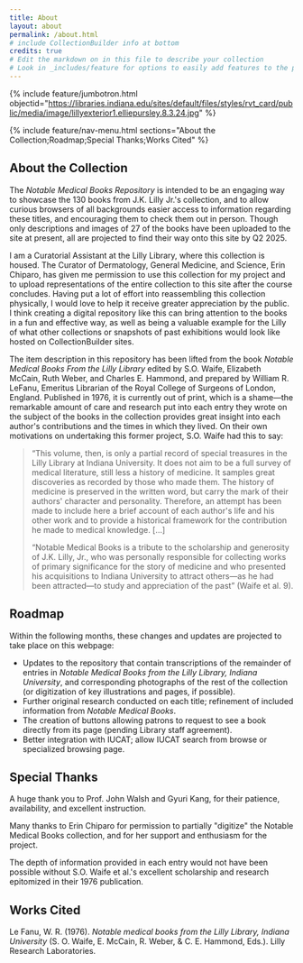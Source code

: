 ```yaml
---
title: About
layout: about
permalink: /about.html
# include CollectionBuilder info at bottom
credits: true
# Edit the markdown on in this file to describe your collection
# Look in _includes/feature for options to easily add features to the page
---
```


{% include feature/jumbotron.html objectid="https://libraries.indiana.edu/sites/default/files/styles/rvt_card/public/media/image/lillyexterior1.elliepursley.8.3.24.jpg" %}

{% include feature/nav-menu.html sections="About the Collection;Roadmap;Special Thanks;Works Cited" %}

## About the Collection

The *Notable Medical Books Repository* is intended to be an engaging way to showcase the 130 books from J.K. Lilly Jr.'s collection, and to allow curious browsers of all backgrounds easier access to information regarding these titles, and encouraging them to check them out in person. Though only descriptions and images of 27 of the books have been uploaded to the site at present, all are projected to find their way onto this site by Q2 2025. 

I am a Curatorial Assistant at the Lilly Library, where this collection is housed. The Curator of Dermatology, General Medicine, and Science, Erin Chiparo, has given me permission to use this collection for my project and to upload representations of the entire collection to this site after the course concludes. Having put a lot of effort into reassembling this collection physically, I would love to help it receive greater appreciation by the public. I think creating a digital repository like this can bring attention to the books in a fun and effective way, as well as being a valuable example for the Lilly of what other collections or snapshots of past exhibitions would look like hosted on CollectionBuilder sites.

The item description in this repository has been lifted from the book *Notable Medical Books From the Lilly Library* edited by S.O. Waife, Elizabeth McCain, Ruth Weber, and Charles E. Hammond, and prepared by William R. LeFanu, Emeritus Librarian of the Royal College of Surgeons of London, England. Published in 1976, it is currently out of print, which is a shame—the remarkable amount of care and research put into each entry they wrote on the subject of the books in the collection provides great insight into each author's contributions and the times in which they lived. On their own motivations on undertaking this former project, S.O. Waife had this to say:

> <p>“This volume, then, is only a partial record of special treasures in the Lilly Library at Indiana University. It does not aim to be a full survey of medical literature, still less a history of medicine. It samples great discoveries as recorded by those who made them. The history of medicine is preserved in the written word, but carry the mark of their authors' character and personality. Therefore, an attempt has been made to include here a brief account of each author's life and his other work and to provide a historical framework for the contribution he made to medical knowledge. […]</p>
>
> <p>“Notable Medical Books is a tribute to the scholarship and generosity of J.K. Lilly, Jr., who was personally responsible for collecting works of primary significance for the story of medicine and who presented his acquisitions to Indiana University to attract others—as he had been attracted—to study and appreciation of the past” (Waife et al. 9).</p>


## Roadmap

Within the following months, these changes and updates are projected to take place on this webpage:

* Updates to the repository that contain transcriptions of the remainder of entries in *Notable Medical Books from the Lilly Library, Indiana University*, and corresponding photographs of the rest of the collection (or digitization of key illustrations and pages, if possible). 
* Further original research conducted on each title; refinement of included information from *Notable Medical Books*.
* The creation of buttons allowing patrons to request to see a book directly from its page (pending Library staff agreement).
* Better integration with IUCAT; allow IUCAT search from browse or specialized browsing page.


## Special Thanks

<p>A huge thank you to Prof. John Walsh and Gyuri Kang, for their patience, availability, and excellent instruction.</p>

<p>Many thanks to Erin Chiparo for permission to partially "digitize" the Notable Medical Books collection, and for her support and enthusiasm for the project.</p>

<p>The depth of information provided in each entry would not have been possible without S.O. Waife et al.'s excellent scholarship and research epitomized in their 1976 publication.</p>

## Works Cited

Le Fanu, W. R. (1976). *Notable medical books from the Lilly Library, Indiana University* (S. O. Waife, E. McCain, R. Weber, & C. E. Hammond, Eds.). Lilly Research Laboratories. 
